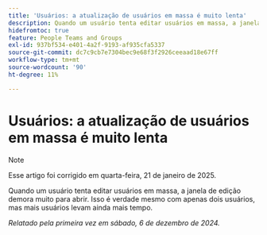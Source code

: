 ```yaml
---
title: 'Usuários: a atualização de usuários em massa é muito lenta'
description: Quando um usuário tenta editar usuários em massa, a janela de edição demora muito para abrir. Isso é verdade mesmo com apenas dois usuários, mas mais usuários levam ainda mais tempo.
hidefromtoc: true
feature: People Teams and Groups
exl-id: 937bf534-e401-4a2f-9193-af935cfa5337
source-git-commit: dc7c9cb7e7304bec9e68f3f2926ceeaad18e67ff
workflow-type: tm+mt
source-wordcount: '90'
ht-degree: 11%

---
```


# Usuários: a atualização de usuários em massa é muito lenta

>[!NOTE]
>
>Esse artigo foi corrigido em quarta-feira, 21 de janeiro de 2025.

Quando um usuário tenta editar usuários em massa, a janela de edição demora muito para abrir. Isso é verdade mesmo com apenas dois usuários, mas mais usuários levam ainda mais tempo.

_Relatado pela primeira vez em sábado, 6 de dezembro de 2024._
